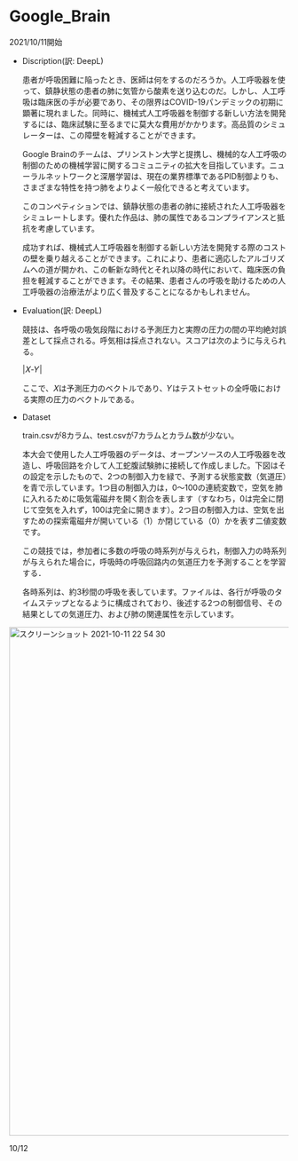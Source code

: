 # Google_Brain
2021/10/11開始
- Discription(訳: DeepL)
  
  患者が呼吸困難に陥ったとき、医師は何をするのだろうか。人工呼吸器を使って、鎮静状態の患者の肺に気管から酸素を送り込むのだ。しかし、人工呼吸は臨床医の手が必要であり、その限界はCOVID-19パンデミックの初期に顕著に現れました。同時に、機械式人工呼吸器を制御する新しい方法を開発するには、臨床試験に至るまでに莫大な費用がかかります。高品質のシミュレーターは、この障壁を軽減することができます。
  
  Google Brainのチームは、プリンストン大学と提携し、機械的な人工呼吸の制御のための機械学習に関するコミュニティの拡大を目指しています。ニューラルネットワークと深層学習は、現在の業界標準であるPID制御よりも、さまざまな特性を持つ肺をよりよく一般化できると考えています。
  
  このコンペティションでは、鎮静状態の患者の肺に接続された人工呼吸器をシミュレートします。優れた作品は、肺の属性であるコンプライアンスと抵抗を考慮しています。
  
  成功すれば、機械式人工呼吸器を制御する新しい方法を開発する際のコストの壁を乗り越えることができます。これにより、患者に適応したアルゴリズムへの道が開かれ、この斬新な時代とそれ以降の時代において、臨床医の負担を軽減することができます。その結果、患者さんの呼吸を助けるための人工呼吸器の治療法がより広く普及することになるかもしれません。
  
- Evaluation(訳: DeepL)

  競技は、各呼吸の吸気段階における予測圧力と実際の圧力の間の平均絶対誤差として採点される。呼気相は採点されない。スコアは次のように与えられる。
  
  |𝑋-𝑌|
  
  ここで、𝑋は予測圧力のベクトルであり、𝑌はテストセットの全呼吸における実際の圧力のベクトルである。

- Dataset
  
  train.csvが8カラム、test.csvが7カラムとカラム数が少ない。
  
  本大会で使用した人工呼吸器のデータは、オープンソースの人工呼吸器を改造し、呼吸回路を介して人工蛇腹試験肺に接続して作成しました。下図はその設定を示したもので、2つの制御入力を緑で、予測する状態変数（気道圧）を青で示しています。1つ目の制御入力は，0〜100の連続変数で，空気を肺に入れるために吸気電磁弁を開く割合を表します（すなわち，0は完全に閉じて空気を入れず，100は完全に開きます）。2つ目の制御入力は、空気を出すための探索電磁弁が開いている（1）か閉じている（0）かを表す二値変数です。

  この競技では，参加者に多数の呼吸の時系列が与えられ，制御入力の時系列が与えられた場合に，呼吸時の呼吸回路内の気道圧力を予測することを学習する．
  
  各時系列は、約3秒間の呼吸を表しています。ファイルは、各行が呼吸のタイムステップとなるように構成されており、後述する2つの制御信号、その結果としての気道圧力、および肺の関連属性を示しています。

<img width="917" alt="スクリーンショット 2021-10-11 22 54 30" src="https://user-images.githubusercontent.com/68815430/136804215-637fc413-38ee-4d29-ba1a-cd4d693f15e3.png">

10/12
